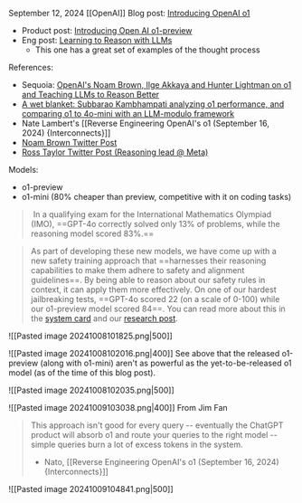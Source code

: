 September 12, 2024
[[OpenAI]]
Blog post: [Introducing OpenAI o1](https://openai.com/o1/)
- Product post: [Introducing Open AI o1-preview](https://openai.com/index/introducing-openai-o1-preview/)
- Eng post: [Learning to Reason with LLMs](https://openai.com/index/learning-to-reason-with-llms/)
	- This one has a great set of examples of the thought process

References:
- Sequoia: [OpenAI's Noam Brown, Ilge Akkaya and Hunter Lightman on o1 and Teaching LLMs to Reason Better](https://youtu.be/jPluSXJpdrA?si=cdGuAYyW679EQfpa)
- [A wet blanket: Subbarao Kambhampati analyzing o1 performance, and comparing o1 to 4o-mini with an LLM-modulo framework](https://x.com/rao2z/status/1843307760311533768)
- Nate Lambert's [[Reverse Engineering OpenAI's o1 (September 16, 2024) {Interconnects}]]
- [Noam Brown Twitter Post](https://x.com/polynoamial/status/1834280155730043108)
- [Ross Taylor Twitter Post (Reasoning lead @ Meta)](https://x.com/rosstaylor90/status/1834435062214820153)

Models:
- o1-preview
- o1-mini (80% cheaper than preview, competitive with it on coding tasks)

>  In a qualifying exam for the International Mathematics Olympiad (IMO), ==GPT-4o correctly solved only 13% of problems, while the reasoning model scored 83%.==

> As part of developing these new models, we have come up with a new safety training approach that ==harnesses their reasoning capabilities to make them adhere to safety and alignment guidelines==. By being able to reason about our safety rules in context, it can apply them more effectively. On one of our hardest jailbreaking tests, ==GPT-4o scored 22 (on a scale of 0-100) while our o1-preview model scored 84==. You can read more about this in the [system card](https://openai.com/index/openai-o1-system-card/) and our [research post](https://openai.com/index/learning-to-reason-with-llms/).

![[Pasted image 20241008101825.png|500]]


![[Pasted image 20241008102016.png|400]]
See above that the released o1-preview (along with o1-mini) aren't as powerful as the yet-to-be-released o1 model (as of the time of this blog post).

![[Pasted image 20241008102035.png|500]]


![[Pasted image 20241009103038.png|400]]
From Jim Fan

> This approach isn't good for every query -- eventually the ChatGPT product will absorb o1 and route your queries to the right model -- simple queries burn a lot of excess tokens in the system.
> - Nato, [[Reverse Engineering OpenAI's o1 (September 16, 2024) {Interconnects}]]

![[Pasted image 20241009104841.png|500]]


